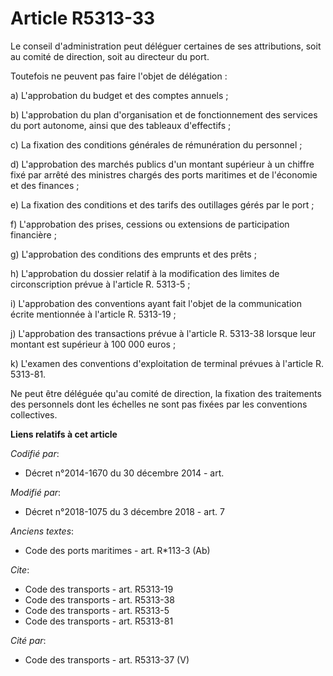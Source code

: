 # Article R5313-33

Le conseil d'administration peut déléguer certaines de ses attributions, soit au comité de direction, soit au directeur du
port.

Toutefois ne peuvent pas faire l'objet de délégation :

a) L'approbation du budget et des comptes annuels ;

b) L'approbation du plan d'organisation et de fonctionnement des services du port autonome, ainsi que des tableaux
d'effectifs ;

c) La fixation des conditions générales de rémunération du personnel ;

d) L'approbation des marchés publics d'un montant supérieur à un chiffre fixé par arrêté des ministres chargés des ports
maritimes et de l'économie et des finances ;

e) La fixation des conditions et des tarifs des outillages gérés par le port ;

f) L'approbation des prises, cessions ou extensions de participation financière ;

g) L'approbation des conditions des emprunts et des prêts ;

h) L'approbation du dossier relatif à la modification des limites de circonscription prévue à l'article R. 5313-5 ;

i) L'approbation des conventions ayant fait l'objet de la communication écrite mentionnée à l'article R. 5313-19 ;

j) L'approbation des transactions prévue à l'article R. 5313-38 lorsque leur montant est supérieur à 100 000 euros ;

k) L'examen des conventions d'exploitation de terminal prévues à l'article R. 5313-81.

Ne peut être déléguée qu'au comité de direction, la fixation des traitements des personnels dont les échelles ne sont pas
fixées par les conventions collectives.

**Liens relatifs à cet article**

_Codifié par_:

  - Décret n°2014-1670 du 30 décembre 2014 - art.

_Modifié par_:

  - Décret n°2018-1075 du 3 décembre 2018 - art. 7

_Anciens textes_:

  - Code des ports maritimes - art. R*113-3 (Ab)

_Cite_:

  - Code des transports - art. R5313-19
  - Code des transports - art. R5313-38
  - Code des transports - art. R5313-5
  - Code des transports - art. R5313-81

_Cité par_:

  - Code des transports - art. R5313-37 (V)
